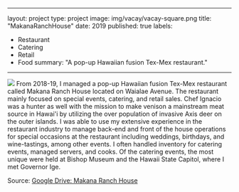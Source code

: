 
---
layout: project
type: project
image: img/vacay/vacay-square.png
title: "MakanaRanchHouse"
date: 2019
published: true
labels:
  - Restaurant
  - Catering
  - Retail
  - Food
summary: "A pop-up Hawaiian fusion Tex-Mex restaurant."
---

<img class="img-fluid" src="../img/vacay/vacay-home-page.png">
From 2018-19, I managed a pop-up Hawaiian fusion Tex-Mex restaurant called Makana Ranch House located on Waialae Avenue. The restaurant mainly focused on special events, catering, and retail sales. Chef Ignacio was a hunter as well with the mission to make venison a mainstream meat source in Hawai'i by utilizing the over population of invasive Axis deer on the outer islands. 
I was able to use my extensive experience in the restaurant industry to manage back-end and front of the house operations for special occasions at the restaurant including weddings, birthdays, and wine-tastings, among other events. I often handled inventory for catering events, managed servers, and cooks. Of the catering events, the most unique were held at Bishop Museum and the Hawaii State Capitol, where I met Governor Ige.

 
Source: <a href="https://drive.google.com/drive/folders/19Dol958NKAfMsZAiIbN07Ho89fE0_61X?usp=sharing">Google Drive: Makana Ranch House</a>
